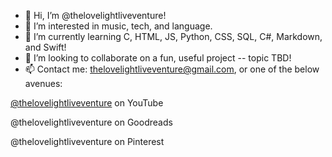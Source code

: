- 👋 Hi, I’m @thelovelightliveventure!
- 👀 I’m interested in music, tech, and language.
- 🌱 I’m currently learning C, HTML, JS, Python, CSS, SQL, C#, Markdown, and Swift!
- 💞️ I’m looking to collaborate on a fun, useful project -- topic TBD!
- 📫 Contact me: thelovelightliveventure@gmail.com, or one of the below avenues: 


<a href="youtube.com/@thelovelightliveventure">@thelovelightliveventure</a> on YouTube


@thelovelightliveventure on Goodreads 


@thelovelightliveventure on Pinterest
